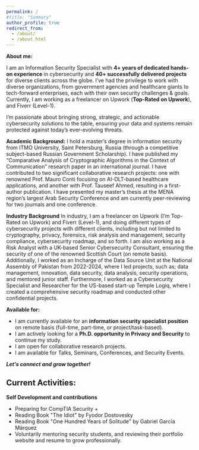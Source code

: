 ```yaml
---
permalink: /
#title: "Summary"
author_profile: true
redirect_from: 
  - /about/
  - /about.html
---
```

**About me:**

I am an Information Security Specialist with **4+ years of dedicated hands-on experience** in cybersecurity and **40+ successfully delivered projects** for diverse clients across the globe. I’ve had the privilege to work with diverse organizations, from government agencies and healthcare giants to tech-forward enterprises, each with their own security challenges & goals. Currently, I am working as a freelancer on Upwork (**Top-Rated on Upwork**), and Fiverr (Level-1).

I’m passionate about bringing strong, strategic, and actionable cybersecurity solutions to the table, ensuring your data and systems remain protected against today’s ever-evolving threats.

**Academic Background:**
I hold a master’s degree in information security from ITMO University, Saint Petersburg, Russia (through a competitive subject-based Russian Government Scholarship). I have published my “Comparative Analysis of Cryptographic Algorithms in the Context of Communication” research paper in an international journal. I have contributed to two significant collaborative research projects: one with renowned Prof. Mauro Conti focusing on AI-DLT-based healthcare applications, and another with Prof. Tauseef Ahmed, resulting in a first-author publication. I have presented my master’s thesis at the MENA region’s largest Arab Security Conference and am currently peer-reviewing for two journals and one conference. 

**Industry Background**
In industry, I am a freelancer on Upwork (I’m Top-Rated on Upwork) and Fiverr (Level-1), and doing different types of cybersecurity projects with different clients, including but not limited to cryptography, privacy, forensics, risk analysis and management, security compliance, cybersecurity roadmap, and so forth. I am also working as a Risk Analyst with a UK-based Senior Cybersecurity Consultant, ensuring the security of one of the renowned Scottish Court (on remote basis). Additionally, I worked as an Incharge of the Data Source Unit at the National Assembly of Pakistan from 2022-2024, where I led projects, such as; data management, innovation, data security, data analysis, security operations, and mentored junior staff. Furthermore, I worked as a Cybersecurity Specialist and Researcher for the US-based start-up Temple Logiq, where I created a comprehensive security roadmap and conducted other confidential projects.

**Available for:**
- I am currently available for an **information security specialist position** on remote basis (full-time, part-time, or project/task-based). 
- I am actively looking for a **Ph.D. opportunity in Privacy and Security** to continue my study.
- I am open for collaborative research projects.
- I am available for Talks, Seminars, Conferences, and Security Events.


***Let's connect and grow together!***

Current Activities:
---
**Self Development and contributions**
- Preparing for CompTIA Security + 
- Reading Book "The Idiot" by Fyodor Dostovesky
- Reading Book "One Hundred Years of Solitude" by Gabriel García Márquez
- Voluntarily mentoring security students, and reviewing their portfolio website and resume to grow professionally.